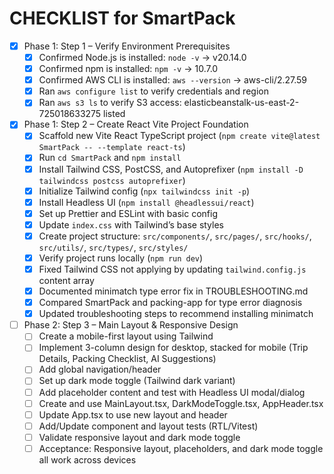 # CHECKLIST for SmartPack

<!-- Features, milestones, and tasks (check off as you go) -->

- [x] Phase 1: Step 1 – Verify Environment Prerequisites
  - [x] Confirmed Node.js is installed: `node -v` → v20.14.0
  - [x] Confirmed npm is installed: `npm -v` → 10.7.0
  - [x] Confirmed AWS CLI is installed: `aws --version` → aws-cli/2.27.59
  - [x] Ran `aws configure list` to verify credentials and region
  - [x] Ran `aws s3 ls` to verify S3 access: elasticbeanstalk-us-east-2-725018633275 listed
- [x] Phase 1: Step 2 – Create React Vite Project Foundation
  - [x] Scaffold new Vite React TypeScript project (`npm create vite@latest SmartPack -- --template react-ts`)
  - [x] Run `cd SmartPack` and `npm install`
  - [x] Install Tailwind CSS, PostCSS, and Autoprefixer (`npm install -D tailwindcss postcss autoprefixer`)
  - [x] Initialize Tailwind config (`npx tailwindcss init -p`)
  - [x] Install Headless UI (`npm install @headlessui/react`)
  - [x] Set up Prettier and ESLint with basic config
  - [x] Update `index.css` with Tailwind’s base styles
  - [x] Create project structure: `src/components/`, `src/pages/`, `src/hooks/`, `src/utils/`, `src/types/`, `src/styles/`
  - [x] Verify project runs locally (`npm run dev`)
  - [x] Fixed Tailwind CSS not applying by updating `tailwind.config.js` content array
  - [x] Documented minimatch type error fix in TROUBLESHOOTING.md
  - [x] Compared SmartPack and packing-app for type error diagnosis
  - [x] Updated troubleshooting steps to recommend installing minimatch
- [ ] Phase 2: Step 3 – Main Layout & Responsive Design
  - [ ] Create a mobile-first layout using Tailwind
  - [ ] Implement 3-column design for desktop, stacked for mobile (Trip Details, Packing Checklist, AI Suggestions)
  - [ ] Add global navigation/header
  - [ ] Set up dark mode toggle (Tailwind dark variant)
  - [ ] Add placeholder content and test with Headless UI modal/dialog
  - [ ] Create and use MainLayout.tsx, DarkModeToggle.tsx, AppHeader.tsx
  - [ ] Update App.tsx to use new layout and header
  - [ ] Add/Update component and layout tests (RTL/Vitest)
  - [ ] Validate responsive layout and dark mode toggle
  - [ ] Acceptance: Responsive layout, placeholders, and dark mode toggle all work across devices
